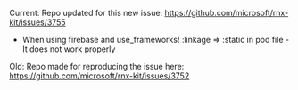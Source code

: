 Current:
Repo updated for this new issue: https://github.com/microsoft/rnx-kit/issues/3755

- When using firebase and use_frameworks! :linkage => :static in pod file - It does not work properly

Old:
Repo made for reproducing the issue here: https://github.com/microsoft/rnx-kit/issues/3752
